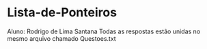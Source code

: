 # Lista-de-Ponteiros
Aluno: Rodrigo de Lima Santana
Todas as respostas estão unidas no mesmo arquivo chamado Questoes.txt
